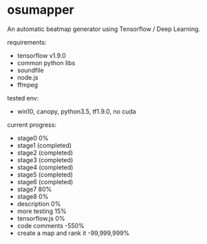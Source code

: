 # osumapper
An automatic beatmap generator using Tensorflow / Deep Learning.

requirements:
- tensorflow v1.9.0
- common python libs
- soundfile
- node.js
- ffmpeg

tested env:
- win10, canopy, python3.5, tf1.9.0, no cuda

current progress:

- stage0 0%
- stage1 (completed)
- stage2 (completed)
- stage3 (completed)
- stage4 (completed)
- stage5 (completed)
- stage6 (completed)
- stage7 80%
- stage8 0%
- description 0%
- more testing 15%
- tensorflow.js 0%
- code comments -550%
- create a map and rank it -99,999,999%
